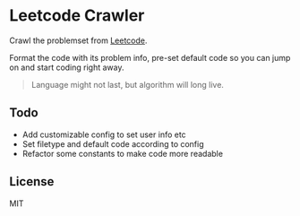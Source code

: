 # Leetcode Crawler

Crawl the problemset from [Leetcode](https://leetcode.com/problemset/algorithms/).

Format the code with its problem info, pre-set default code so you can jump on and start coding right away.

> Language might not last, but algorithm will long live.

## Todo
* Add customizable config to set user info etc
* Set filetype and default code according to config
* Refactor some constants to make code more readable

## License
MIT

